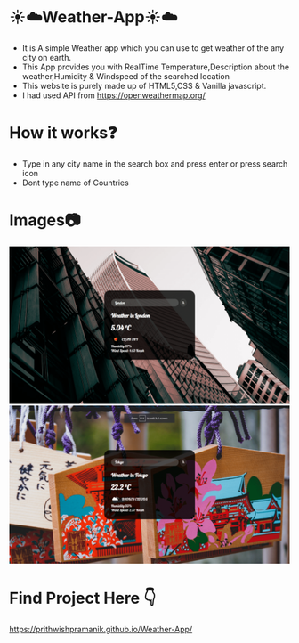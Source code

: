 # :sunny::cloud:Weather-App:sunny::cloud:
- It is A simple Weather app which you can use to get weather of the any city on earth.
- This App provides you with RealTime Temperature,Description about the weather,Humidity & Windspeed of the searched location
- This website is purely made up of HTML5,CSS & Vanilla javascript.
- I had used API from https://openweathermap.org/

# How it works:question:

- Type in any city name in the search box and press enter or press search icon
- Dont type name of Countries

# Images:camera:
<img src="./images/Screenshot (268).png">
<img src="./images/Screenshot (267).png">

# Find Project Here :point_down:
https://prithwishpramanik.github.io/Weather-App/
